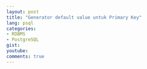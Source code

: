 ```yaml
---
layout: post
title: "Generator default value untuk Primary Key"
lang: psql
categories:
- RDBMS
- PostgreSQL
gist: 
youtube: 
comments: true
---
```


